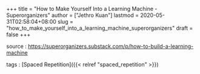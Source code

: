 +++
title = "How to Make Yourself Into a Learning Machine - Superorganizers"
author = ["Jethro Kuan"]
lastmod = 2020-05-31T02:58:04+08:00
slug = "how_to_make_yourself_into_a_learning_machine_superorganizers"
draft = false
+++

source
: <https://superorganizers.substack.com/p/how-to-build-a-learning-machine>

tags
: [Spaced Repetition]({{< relref "spaced_repetition" >}})
